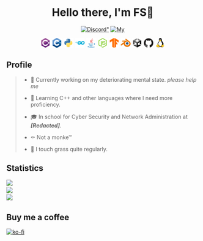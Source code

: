<h1 align=center>Hello there, I'm FS👋</h1>
<p align="center">
  <a href="https://discord.com/users/518546999335845889" target="_blank"><img alt=Discord" src="https://img.shields.io/static/v1?label=.FS.&message=%238519&style=for-the-badge&logo=appveyor&color=28AFB0&logo=Discord"></a>
  <a href="https://is-my-nig.ga" target="_blank"><img alt=My Website" src="https://img.shields.io/website?label=is-my-nig.ga&style=for-the-badge&url=https%3A%2F%2Fis-my-nig.ga"></a>
</p>

<div align=center>
  <a href="https://docs.microsoft.com/en-us/dotnet/csharp/" target="_blank"><img alt="" width="26px" src="https://github.com/devicons/devicon/blob/master/icons/csharp/csharp-original.svg"></a>
  <a href="https://isocpp.org/" target="_blank"><img alt="" width="26px" src="https://github.com/devicons/devicon/blob/master/icons/cplusplus/cplusplus-original.svg"></a>
  <a href="https://www.python.org/" target="_blank"><img alt="" width="26px" src="https://github.com/devicons/devicon/blob/master/icons/python/python-original.svg"></a>
  <a href="https://go.dev/" target="_blank"><img alt="" width="26px" src="https://github.com/devicons/devicon/blob/master/icons/go/go-original-wordmark.svg"></a>
  <a href="https://www.oracle.com/java/" target="_blank"><img alt="" width="26px" src="https://github.com/devicons/devicon/blob/master/icons/java/java-original.svg"></a>
  <a href="https://nodejs.org/en/" target="_blank"><img alt="" width="26px" src="https://github.com/devicons/devicon/blob/master/icons/nodejs/nodejs-original.svg"></a>
  <a href="https://www.tensorflow.org/" target="_blank"><img alt="" width="26px" src="https://github.com/devicons/devicon/blob/master/icons/tensorflow/tensorflow-original.svg"></a>
  <a href="https://www.blender.org/" target="_blank"><img alt="" width="26px" src="https://github.com/devicons/devicon/blob/master/icons/blender/blender-original.svg"></a>
  <a href="https://unity.com/" target="_blank"><img alt="" width="26px" src="https://github.com/devicons/devicon/blob/master/icons/unity/unity-original.svg"></a>
  <a href="https://github.com/" target="_blank"><img alt="" width="26px" src="https://github.com/devicons/devicon/blob/master/icons/github/github-original.svg"></a>
  <a href="https://www.linux.org/pages/download/" target="_blank"><img alt="" width="26px" src="https://github.com/devicons/devicon/blob/master/icons/linux/linux-original.svg"></a>
</div>


## Profile
>
> - 🔭 Currently working on my deteriorating mental state. *please help me*
>
> - 🌱 Learning C++ and other languages where I need more proficiency.
>
> - 🎓 In school for Cyber Security and Network Administration at ***[Redacted]***.
>
> - ⚰️ Not a monke™
>
> - 🌳 I touch grass quite regularly.

## Statistics 
[![](https://github-readme-stats-fscodingwaifu.vercel.app/api?username=fscodingwaifu&show_icons=true&theme=tokyonight&count_private=true&hide_border=true)](https://github.com/anuraghazra/github-readme-stats)  
[![](https://github-readme-stats-fscodingwaifu.vercel.app/api/top-langs/?username=fscodingwaifu&theme=tokyonight&&hide=CSSlayout=compact&hide_border=true)](https://github.com/anuraghazra/github-readme-stats)  
[![](https://komarev.com/ghpvc/?username=fscodingwaifu&color=28AFB0)](https://github.com/FSCodingWaifu)  

## Buy me a coffee
[![ko-fi](https://ko-fi.com/img/githubbutton_sm.svg)](https://ko-fi.com/B0B6CQOZE)
